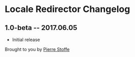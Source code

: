 # Locale Redirector Changelog

## 1.0-beta -- 2017.06.05

* Initial release

Brought to you by [Pierre Stoffe](https://pierrestoffe.be)
